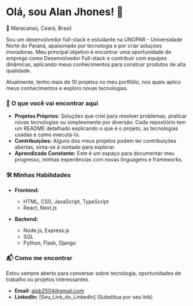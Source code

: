 # Olá, sou Alan Jhones! 👋

📍 Maracanaú, Ceará, Brasil

Sou um desenvolvedor full-stack e estudante na UNOPAR - Universidade Norte do Paraná, apaixonado por tecnologia e por criar soluções inovadoras. Meu principal objetivo é encontrar uma oportunidade de emprego como Desenvolvedor Full-stack e contribuir com equipes dinâmicas, aplicando meus conhecimentos para construir produtos de alta qualidade.

Atualmente, tenho mais de 10 projetos no meu portfólio, nos quais aplico meus conhecimentos e exploro novas tecnologias.

### 🚀 O que você vai encontrar aqui

* **Projetos Próprios:** Soluções que criei para resolver problemas, praticar novas tecnologias ou simplesmente por diversão. Cada repositório tem um README detalhado explicando o que é o projeto, as tecnologias usadas e como executá-lo.
* **Contribuições:** Alguns dos meus projetos podem ter contribuições abertas, sinta-se à vontade para explorar.
* **Aprendizado Constante:** Este é um espaço para documentar meu progresso, minhas experiências com novas linguagens e frameworks.

### 🛠️ Minhas Habilidades

* **Frontend:**
  * HTML, CSS, JavaScript, TypeScript
  * React, Next.js

* **Backend:**
  * Node.js, Express.js
  * SQL
  * Python, Flask, Django

### 📬 Como me encontrar

Estou sempre aberto para conversar sobre tecnologia, oportunidades de trabalho ou projetos interessantes.

* **Email:** ajpb2504@gmail.com
* **LinkedIn:** [Seu_Link_do_LinkedIn] (Substitua por seu link)
